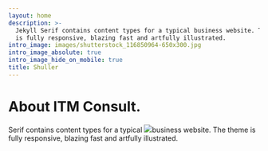 ```yaml
---
layout: home
description: >-
  Jekyll Serif contains content types for a typical business website. The theme
  is fully responsive, blazing fast and artfully illustrated.
intro_image: images/shutterstock_116850964-650x300.jpg
intro_image_absolute: true
intro_image_hide_on_mobile: true
title: Shuller
---
```

# About ITM Consult.

Serif contains content types for a typical ![](/images/itm_logo_tr.png)business website. The theme is fully responsive, blazing fast and artfully illustrated.
